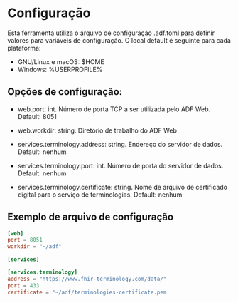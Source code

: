 # Configuração

Esta ferramenta utiliza o arquivo de configuração .adf.toml para definir valores para variáveis de configuração. O local default é seguinte para cada plataforma:

- GNU/Linux e macOS: $HOME
- Windows: %USERPROFILE%

## Opções de configuração:

- web.port: int. Número de porta TCP a ser utilizada pelo ADF Web. Default: 8051
- web.workdir: string. Diretório de trabalho do ADF Web

- services.terminology.address: string. Endereço do servidor de dados. Default: nenhum
- services.terminology.port: int. Número de porta do servidor de dados. Default: nenhum
- services.terminology.certificate: string. Nome de arquivo de certificado digital para o serviço de terminologias. Default: nenhum

## Exemplo de arquivo de configuração

```toml
[web]
port = 8051
workdir = "~/adf"

[services]

[services.terminology]
address = "https://www.fhir-terminology.com/data/"
port = 433
certificate = "~/adf/terminologies-certificate.pem
```